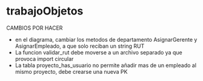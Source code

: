 # trabajoObjetos
CAMBIOS POR HACER
- en el diagrama, cambiar los metodos de departamento AsignarGerente y AsignarEmpleado, a que solo reciban un string RUT
- La funcion validar_rut debe moverse a un archivo separado ya que provoca import circular 
- La tabla proyecto_has_usuario no permite añadir mas de un empleado al mismo proyecto, debe crearse una nueva PK
